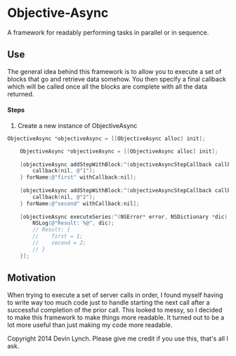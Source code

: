 Objective-Async
===============

A framework for readably performing tasks in parallel or in sequence. 


## Use
The general idea behind this framework is to allow you to execute a set of blocks that go and retrieve data somehow.  You then specify a final callback which will be called once all the blocks are complete with all the data returned.

#### Steps
1. Create a new instance of ObjectiveAsync

```objectivec
ObjectiveAsync *objectiveAsync = [[ObjectiveAsync alloc] init];
```

```objectivec
    ObjectiveAsync *objectiveAsync = [[ObjectiveAsync alloc] init];
    
    [objectiveAsync addStepWithBlock:^(objectiveAsyncStepCallback callback) {
        callback(nil, @"1");
    } forName:@"first" withCallback:nil];
    
    [objectiveAsync addStepWithBlock:^(objectiveAsyncStepCallback callback) {
        callback(nil, @"2");
    } forName:@"second" withCallback:nil];
    
    [objectiveAsync executeSeries:^(NSError* error, NSDictionary *dic) {
        NSLog(@"Result: %@", dic);
        // Result: {
        //    first = 1;
        //    second = 2;
        // }
    }];
```
    
Motivation
-----
When trying to execute a set of server calls in order, I found myself having to write way too much code just to handle starting the next call after a successful completion of the prior call.  This looked to messy, so I decided to make this framework to make things more readable.  It turned out to be a lot more useful than just making my code more readable.


Copyright 2014 Devin Lynch.  Please give me credit if you use this, that's all I ask.

